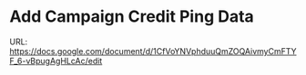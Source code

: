 # Add Campaign Credit Ping Data

URL: https://docs.google.com/document/d/1CfVoYNVphduuQmZOQAivmyCmFTYF_6-vBpugAgHLcAc/edit
